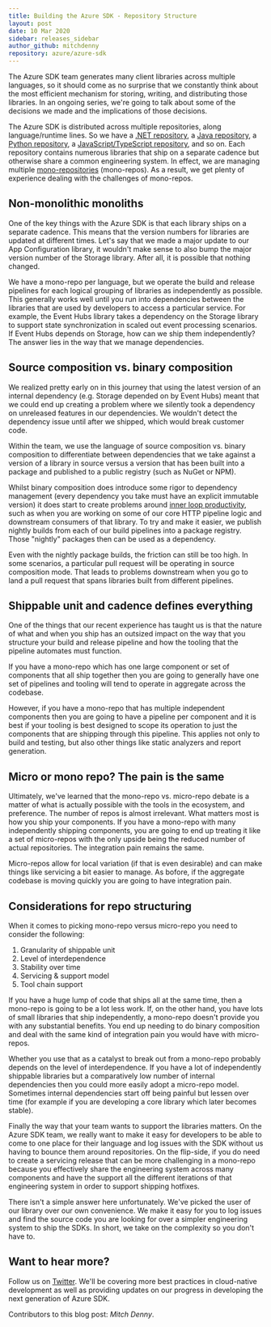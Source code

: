 ```yaml
---
title: Building the Azure SDK - Repository Structure
layout: post
date: 10 Mar 2020
sidebar: releases_sidebar
author_github: mitchdenny
repository: azure/azure-sdk
---
```


The Azure SDK team generates many client libraries across multiple languages, so it should come as no surprise that we constantly think about the most efficient mechanism for storing, writing, and distributing those libraries.  In an ongoing series, we're going to talk about some of the decisions we made and the implications of those decisions.

The Azure SDK is distributed across multiple repositories, along language/runtime lines.  So we have a [.NET repository](https://github.com/azure/azure-sdk-for-net), a [Java repository](https://github.com/azure/azure-sdk-for-java), a [Python repository](https://github.com/azure/azure-sdk-for-python), a [JavaScript/TypeScript repository](https://github.com/azure/azure-sdk-for-js), and so on.  Each repository contains numerous libraries that ship on a separate cadence but otherwise share a common engineering system.  In effect, we are managing multiple [mono-repositories](https://en.wikipedia.org/wiki/Monorepo) (mono-repos).  As a result, we get plenty of experience dealing with the challenges of mono-repos.

## Non-monolithic monoliths

One of the key things with the Azure SDK is that each library ships on a separate cadence.  This means that the version numbers for libraries are updated at different times.  Let's say that we made a major update to our App Configuration library, it wouldn't make sense to also bump the major version number of the Storage library.  After all, it is possible that nothing changed.

We have a mono-repo per language, but we operate the build and release pipelines for each logical grouping of libraries as independently as possible.  This generally works well until you run into dependencies between the libraries that are used by developers to access a particular service.  For example, the Event Hubs library takes a dependency on the Storage library to support state synchronization in scaled out event processing scenarios.  If Event Hubs depends on Storage, how can we ship them independently?  The answer lies in the way that we manage dependencies.

## Source composition vs. binary composition

We realized pretty early on in this journey that using the latest version of an internal dependency (e.g. Storage depended on by Event Hubs) meant that we could end up creating a problem where we silently took a dependency on unreleased features in our dependencies.  We wouldn't detect the dependency issue until after we shipped, which would break customer code.

Within the team, we use the language of source composition vs. binary composition to differentiate between dependencies that we take against a version of a library in source versus a version that has been built into a package and published to a public registry (such as NuGet or NPM).

Whilst binary composition does introduce some rigor to dependency management (every dependency you take must have an explicit immutable version) it does start to create problems around [inner loop productivity](https://mitchdenny.com/the-inner-loop/), such as when you are working on some of our core HTTP pipeline logic and downstream consumers of that library. To try and make it easier, we publish nightly builds from each of our build pipelines into a package registry. Those "nightly" packages then can be used as a dependency.

Even with the nightly package builds, the friction can still be too high.  In some scenarios, a particular pull request will be operating in source composition mode.  That leads to problems downstream when you go to land a pull request that spans libraries built from different pipelines.

## Shippable unit and cadence defines everything

One of the things that our recent experience has taught us is that the nature of what and when you ship has an outsized impact on the way that you structure your build and release pipeline and how the tooling that the pipeline automates must function.

If you have a mono-repo which has one large component or set of components that all ship together then you are going to generally have one set of pipelines and tooling will tend to operate in aggregate across the codebase.

However, if you have a mono-repo that has multiple independent components then you are going to have a pipeline per component and it is best if your tooling is best designed to scope its operation to just the components that are shipping through this pipeline. This applies not only to build and testing, but also other things like static analyzers and report generation.

## Micro or mono repo?  The pain is the same

Ultimately, we've learned that the mono-repo vs. micro-repo debate is a matter of what is actually possible with the tools in the ecosystem, and preference. The number of repos is almost irrelevant. What matters most is how you ship your components.  If you have a mono-repo with many independently shipping components, you are going to end up treating it like a set of micro-repos with the only upside being the reduced number of actual repositories.  The integration pain remains the same.

Micro-repos allow for local variation (if that is even desirable) and can make things like servicing a bit easier to manage.  As bofore, if the aggregate codebase is moving quickly you are going to have integration pain.

## Considerations for repo structuring

When it comes to picking mono-repo versus micro-repo you need to consider the following:

1. Granularity of shippable unit
2. Level of interdependence
3. Stability over time
4. Servicing & support model
5. Tool chain support

If you have a huge lump of code that ships all at the same time, then a mono-repo is going to be a lot less work. If, on the other hand, you have lots of small libraries that ship independently, a mono-repo doesn't provide you with any substantial benefits. You end up needing to do binary composition and deal with the same kind of integration pain you would have with micro-repos.

Whether you use that as a catalyst to break out from a mono-repo probably depends on the level of interdependence. If you have a lot of independently shippable libraries but a comparatively low number of internal dependencies then you could more easily adopt a micro-repo model.  Sometimes internal dependencies start off being painful but lessen over time (for example if you are developing a core library which later becomes stable).

Finally the way that your team wants to support the libraries matters. On the Azure SDK team, we really want to make it easy for developers to be able to come to one place for their language and log issues with the SDK without us having to bounce them around repositories. On the flip-side, if you do need to create a servicing release that can be more challenging in a mono-repo because you effectively share the engineering system across many components and have the support all the different iterations of that engineering system in order to support shipping hotfixes.

There isn't a simple answer here unfortunately.  We've picked the user of our library over our own convenience.  We make it easy for you to log issues and find the source code you are looking for over a simpler engineering system to ship the SDKs.  In short, we take on the complexity so you don't have to.

## Want to hear more?

Follow us on [Twitter](https://twitter.com/AzureSDK).  We'll be covering more best practices in cloud-native development as well as providing updates on our progress in developing the next generation of Azure SDK. 

Contributors to this blog post: _Mitch Denny_.
